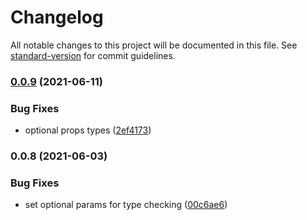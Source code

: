 # Changelog

All notable changes to this project will be documented in this file. See [standard-version](https://github.com/conventional-changelog/standard-version) for commit guidelines.

### [0.0.9](https://github.com/MaiconGilton/react-native-checkbox-animated/compare/v0.0.8...v0.0.9) (2021-06-11)


### Bug Fixes

* optional props types ([2ef4173](https://github.com/MaiconGilton/react-native-checkbox-animated/commit/2ef4173ff233d353bf6e1b4d0eaa23f3d9681137))

### 0.0.8 (2021-06-03)


### Bug Fixes

* set optional params for type checking ([00c6ae6](https://github.com/MaiconGilton/react-native-checkbox-animated/commit/00c6ae6e4dbf09eb152fb4829f10a52b76c4d330))
